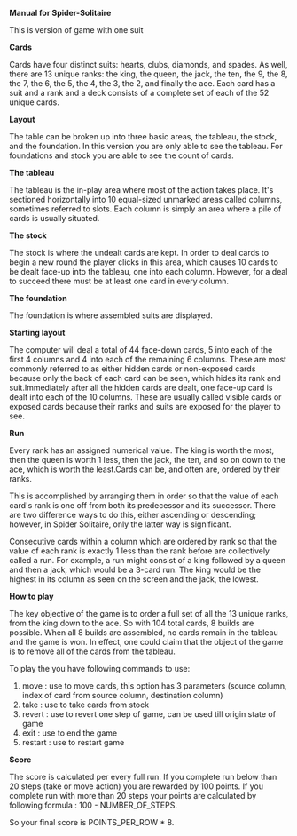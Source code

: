 **Manual for Spider-Solitaire** 

This is version of game with one suit

**Cards**

Cards have four distinct suits: hearts, clubs, diamonds, and spades. As well, there are 13 unique ranks: the king, the queen, the jack, the ten, the 9, the 8, the 7, the 6, the 5, the 4, the 3, the 2, and finally the ace. Each card has a suit and a rank and a deck consists of a complete set of each of the 52 unique cards.

**Layout**

The table can be broken up into three basic areas, the tableau, the stock, and the foundation. In this version you are only able to see the tableau. For foundations and stock you are able to see the count of cards.

**The tableau**

The tableau is the in-play area where most of the action takes place. It's sectioned horizontally into 10 equal-sized unmarked areas called columns, sometimes referred to slots. Each column is simply an area where a pile of cards is usually situated.

**The stock**

The stock is where the undealt cards are kept. In order to deal cards to begin a new round the player clicks in this area, which causes 10 cards to be dealt face-up into the tableau, one into each column. However, for a deal to succeed there must be at least one card in every column.

**The foundation**

The foundation is where assembled suits are displayed.

**Starting layout**

The computer will deal a total of 44 face-down cards, 5 into each of the first 4 columns and 4 into each of the remaining 6 columns.  These are most commonly referred to as either hidden cards or non-exposed cards because only the back of each card can be seen, which hides its rank and suit.Immediately after all the hidden cards are dealt, one face-up card is dealt into each of the 10 columns. These are usually called visible cards or exposed cards because their ranks and suits are exposed for the player to see.

**Run**

Every rank has an assigned numerical value. The king is worth the most, then the queen is worth 1 less, then the jack, the ten, and so on down to the ace, which is worth the least.Cards can be, and often are, ordered by their ranks.

This is accomplished by arranging them in order so that the value of each card's rank is one off from both its predecessor and its successor. There are two difference ways to do this, either ascending or descending; however, in Spider Solitaire, only the latter way is significant. 

Consecutive cards within a column which are ordered by rank so that the value of each rank is exactly 1 less than the rank before are collectively called a run. For example, a run might consist of a king followed by a queen and then a jack, which would be a 3-card run. The king would be the highest in its column as seen on the screen and the jack, the lowest. 


**How to play**

The key objective of the game is to order a full set of all the 13 unique ranks, from the king down to the ace. So with 104 total cards, 8 builds are possible. When all 8 builds are assembled, no cards remain in the tableau and the game is won. In effect, one could claim that the object of the game is to remove all of the cards from the tableau.

To play the you have following commands to use:

1. move : use to move cards, this option has 3 parameters (source column, index of card from source column, destination column)
2. take : use to take cards from stock
3. revert : use to revert one step of game, can be used till origin state of game
4. exit : use to end the game
5. restart : use to restart game

**Score**

The score is calculated per every full run. If you complete run below than 20 steps (take or move action) you are rewarded by 100 points. If you complete run with more than 20 steps your points are calculated by following formula : 100 - NUMBER_OF_STEPS.

So your final score is POINTS_PER_ROW * 8.